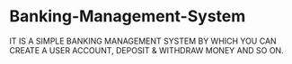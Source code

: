 # Banking-Management-System
IT IS A SIMPLE BANKING MANAGEMENT SYSTEM BY WHICH YOU CAN CREATE A USER ACCOUNT, DEPOSIT &amp; WITHDRAW MONEY AND SO ON.
